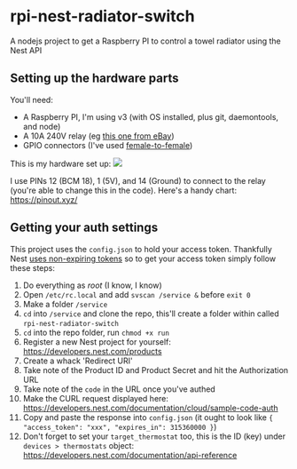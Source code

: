 # rpi-nest-radiator-switch
A nodejs project to get a Raspberry PI to control a towel radiator using the Nest API

## Setting up the hardware parts
You'll need:

* A Raspberry PI, I'm using v3 (with OS installed, plus git, daemontools, and node)
* A 10A 240V relay (eg [this one from eBay](http://www.ebay.co.uk/itm/161846583843?_trksid=p2057872.m2749.l2649&ssPageName=STRK%3AMEBIDX%3AIT))
* GPIO connectors (I've used [female-to-female](http://www.ebay.co.uk/itm/40pcs-Dupont-Cables-FEMALE-TO-FEMALE-Jumper-GPIO-Wire-Ribbon-Breadboard-Arduino-/262202710636?hash=item3d0c7fda6c:g:v~gAAOSwuAVWzUtn))

This is my hardware set up:
![](https://www.dropbox.com/s/mlqv38lcv16dwik/2016-12-22%2014.58.45.jpg?raw=1)

I use PINs 12 (BCM 18), 1 (5V), and 14 (Ground) to connect to the relay (you're able to change this in the code). Here's a handy chart: https://pinout.xyz/

## Getting your auth settings
This project uses the `config.json` to hold your access token. Thankfully Nest 
[uses non-expiring tokens](https://developers.nest.com/documentation/cloud/authorization-reference) so to get your 
access token simply follow these steps:

1. Do everything as *root* (I know, I know)
1. Open `/etc/rc.local` and add `svscan /service &` before `exit 0`
1. Make a folder `/service`
1. `cd` into `/service` and clone the repo, this'll create a folder within called `rpi-nest-radiator-switch`
1. `cd` into the repo folder, run `chmod +x run`
1. Register a new Nest project for yourself: https://developers.nest.com/products
1. Create a whack 'Redirect URI'
1. Take note of the Product ID and Product Secret and hit the Authorization URL
1. Take note of the `code` in the URL once you've authed
1. Make the CURL request displayed here: https://developers.nest.com/documentation/cloud/sample-code-auth
1. Copy and paste the response into `config.json` (it ought to look like 
`{ "access_token": "xxx", "expires_in": 315360000 }`)
1. Don't forget to set your `target_thermostat` too, this is the ID (key) under `devices > thermostats` object: 
https://developers.nest.com/documentation/api-reference
